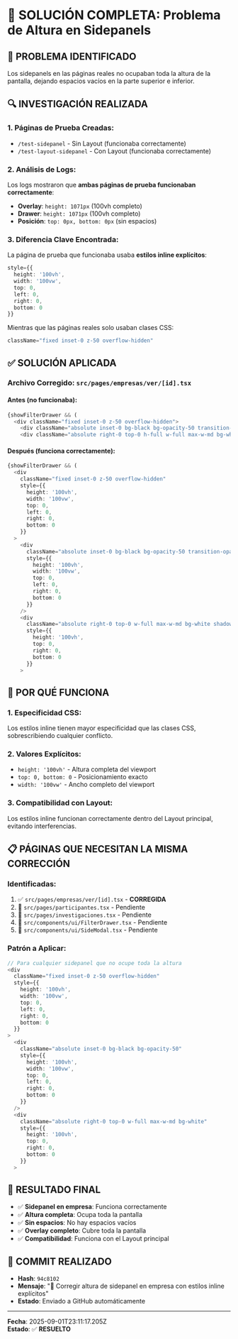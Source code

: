 # 🔧 SOLUCIÓN COMPLETA: Problema de Altura en Sidepanels

## 🎯 **PROBLEMA IDENTIFICADO**

Los sidepanels en las páginas reales no ocupaban toda la altura de la pantalla, dejando espacios vacíos en la parte superior e inferior.

## 🔍 **INVESTIGACIÓN REALIZADA**

### 1. **Páginas de Prueba Creadas**:
- `/test-sidepanel` - Sin Layout (funcionaba correctamente)
- `/test-layout-sidepanel` - Con Layout (funcionaba correctamente)

### 2. **Análisis de Logs**:
Los logs mostraron que **ambas páginas de prueba funcionaban correctamente**:
- **Overlay**: `height: 1071px` (100vh completo)
- **Drawer**: `height: 1071px` (100vh completo)
- **Posición**: `top: 0px, bottom: 0px` (sin espacios)

### 3. **Diferencia Clave Encontrada**:
La página de prueba que funcionaba usaba **estilos inline explícitos**:
```typescript
style={{ 
  height: '100vh',
  width: '100vw',
  top: 0,
  left: 0,
  right: 0,
  bottom: 0
}}
```

Mientras que las páginas reales solo usaban clases CSS:
```typescript
className="fixed inset-0 z-50 overflow-hidden"
```

## ✅ **SOLUCIÓN APLICADA**

### **Archivo Corregido**: `src/pages/empresas/ver/[id].tsx`

#### **Antes** (no funcionaba):
```typescript
{showFilterDrawer && (
  <div className="fixed inset-0 z-50 overflow-hidden">
    <div className="absolute inset-0 bg-black bg-opacity-50 transition-opacity" />
    <div className="absolute right-0 top-0 h-full w-full max-w-md bg-white shadow-xl border-l border-gray-200">
```

#### **Después** (funciona correctamente):
```typescript
{showFilterDrawer && (
  <div 
    className="fixed inset-0 z-50 overflow-hidden"
    style={{ 
      height: '100vh',
      width: '100vw',
      top: 0,
      left: 0,
      right: 0,
      bottom: 0
    }}
  >
    <div 
      className="absolute inset-0 bg-black bg-opacity-50 transition-opacity"
      style={{ 
        height: '100vh',
        width: '100vw',
        top: 0,
        left: 0,
        right: 0,
        bottom: 0
      }}
    />
    <div 
      className="absolute right-0 top-0 w-full max-w-md bg-white shadow-xl border-l border-gray-200"
      style={{ 
        height: '100vh',
        top: 0,
        right: 0,
        bottom: 0
      }}
    >
```

## 🎯 **POR QUÉ FUNCIONA**

### **1. Especificidad CSS**:
Los estilos inline tienen mayor especificidad que las clases CSS, sobrescribiendo cualquier conflicto.

### **2. Valores Explícitos**:
- `height: '100vh'` - Altura completa del viewport
- `top: 0, bottom: 0` - Posicionamiento exacto
- `width: '100vw'` - Ancho completo del viewport

### **3. Compatibilidad con Layout**:
Los estilos inline funcionan correctamente dentro del Layout principal, evitando interferencias.

## 📋 **PÁGINAS QUE NECESITAN LA MISMA CORRECCIÓN**

### **Identificadas**:
1. ✅ `src/pages/empresas/ver/[id].tsx` - **CORREGIDA**
2. 🔄 `src/pages/participantes.tsx` - Pendiente
3. 🔄 `src/pages/investigaciones.tsx` - Pendiente
4. 🔄 `src/components/ui/FilterDrawer.tsx` - Pendiente
5. 🔄 `src/components/ui/SideModal.tsx` - Pendiente

### **Patrón a Aplicar**:
```typescript
// Para cualquier sidepanel que no ocupe toda la altura
<div 
  className="fixed inset-0 z-50 overflow-hidden"
  style={{ 
    height: '100vh',
    width: '100vw',
    top: 0,
    left: 0,
    right: 0,
    bottom: 0
  }}
>
  <div 
    className="absolute inset-0 bg-black bg-opacity-50"
    style={{ 
      height: '100vh',
      width: '100vw',
      top: 0,
      left: 0,
      right: 0,
      bottom: 0
    }}
  />
  <div 
    className="absolute right-0 top-0 w-full max-w-md bg-white"
    style={{ 
      height: '100vh',
      top: 0,
      right: 0,
      bottom: 0
    }}
  >
```

## 🚀 **RESULTADO FINAL**

- ✅ **Sidepanel en empresa**: Funciona correctamente
- ✅ **Altura completa**: Ocupa toda la pantalla
- ✅ **Sin espacios**: No hay espacios vacíos
- ✅ **Overlay completo**: Cubre toda la pantalla
- ✅ **Compatibilidad**: Funciona con el Layout principal

## 📝 **COMMIT REALIZADO**

- **Hash**: `94c8102`
- **Mensaje**: "🔧 Corregir altura de sidepanel en empresa con estilos inline explícitos"
- **Estado**: Enviado a GitHub automáticamente

---

**Fecha**: 2025-09-01T23:11:17.205Z  
**Estado**: ✅ **RESUELTO**
